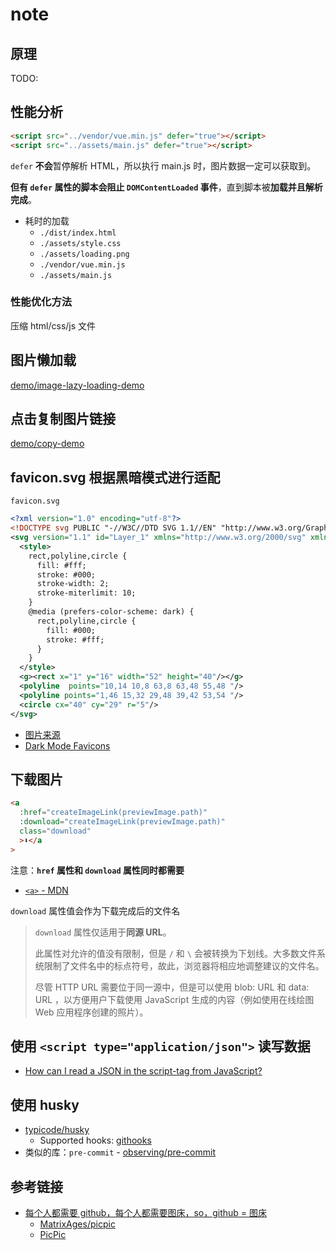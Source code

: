 # note

## 原理

TODO:

## 性能分析

```html
<script src="../vendor/vue.min.js" defer="true"></script>
<script src="../assets/main.js" defer="true"></script>
```

`defer` **不会**暂停解析 HTML，所以执行 main.js 时，图片数据一定可以获取到。

**但有 `defer` 属性的脚本会阻止 `DOMContentLoaded` 事件**，直到脚本被**加载并且解析完成**。

- 耗时的加载
  - `./dist/index.html`
  - `./assets/style.css`
  - `./assets/loading.png`
  - `./vendor/vue.min.js`
  - `./assets/main.js`

### 性能优化方法

压缩 html/css/js 文件

## 图片懒加载

[demo/image-lazy-loading-demo](https://github.com/hehe1111/demo/tree/master/image-lazy-loading-demo)

## 点击复制图片链接

[demo/copy-demo](https://github.com/hehe1111/demo/tree/master/copy-demo)

## favicon.svg 根据黑暗模式进行适配

`favicon.svg`

```xml
<?xml version="1.0" encoding="utf-8"?>
<!DOCTYPE svg PUBLIC "-//W3C//DTD SVG 1.1//EN" "http://www.w3.org/Graphics/SVG/1.1/DTD/svg11.dtd">
<svg version="1.1" id="Layer_1" xmlns="http://www.w3.org/2000/svg" xmlns:xlink="http://www.w3.org/1999/xlink" x="0px" y="0px" width="64px" height="64px" viewBox="0 0 64 64" enable-background="new 0 0 64 64" xml:space="preserve">
  <style>
    rect,polyline,circle {
      fill: #fff;
      stroke: #000;
      stroke-width: 2;
      stroke-miterlimit: 10;
    }
    @media (prefers-color-scheme: dark) {
      rect,polyline,circle {
        fill: #000;
        stroke: #fff;
      }
    }
  </style>
  <g><rect x="1" y="16" width="52" height="40"/></g>
  <polyline  points="10,14 10,8 63,8 63,48 55,48 "/>
  <polyline points="1,46 15,32 29,48 39,42 53,54 "/>
  <circle cx="40" cy="29" r="5"/>
</svg>
```

- [图片来源](https://www.easyicon.net/1182679-picture_multiple_icon.html)
- [Dark Mode Favicons](https://css-tricks.com/dark-mode-favicons/)

## 下载图片

```html
<a
  :href="createImageLink(previewImage.path)"
  :download="createImageLink(previewImage.path)"
  class="download"
  >⬇</a
>
```

注意：**`href` 属性和 `download` 属性同时都需要**

- [`<a>` - MDN](https://developer.mozilla.org/zh-CN/docs/Web/HTML/Element/a)

`download` 属性值会作为下载完成后的文件名

> `download` 属性仅适用于**同源 URL**。
>
> 此属性对允许的值没有限制，但是 `/` 和 `\` 会被转换为下划线。大多数文件系统限制了文件名中的标点符号，故此，浏览器将相应地调整建议的文件名。
>
> 尽管 HTTP URL 需要位于同一源中，但是可以使用 blob: URL 和 data: URL ，以方便用户下载使用 JavaScript 生成的内容（例如使用在线绘图 Web 应用程序创建的照片）。

## 使用 `<script type="application/json">` 读写数据

- [How can I read a JSON in the script-tag from JavaScript?](https://stackoverflow.com/a/7956249/14449377)

## 使用 husky

- [typicode/husky](https://github.com/typicode/husky/tree/master)
  - Supported hooks: [githooks](https://git-scm.com/docs/githooks)
- 类似的库：`pre-commit` - [observing/pre-commit](https://github.com/observing/pre-commit)

## 参考链接

- [每个人都需要 github，每个人都需要图床，so，github = 图床](https://juejin.cn/post/6906791889777721352)
  - [MatrixAges/picpic](https://github.com/MatrixAges/picpic)
  - [PicPic](https://matrixage.github.io/picpic_example/)
